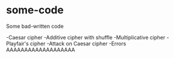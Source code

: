 # some-code
Some bad-written code

-Caesar cipher
-Additive cipher with shuffle
-Multiplicative cipher
-Playfair's cipher
-Attack on Caesar cipher
-Errors AAAAAAAAAAAAAAAAAAA
